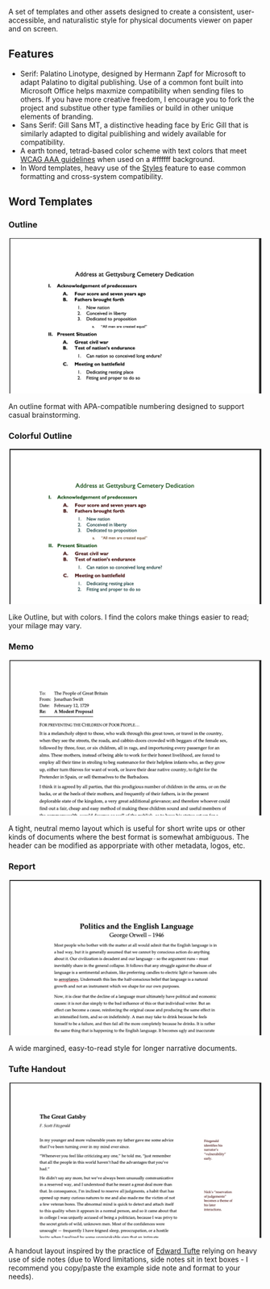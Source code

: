 A set of templates and other assets designed to create a consistent, user-accessible, and naturalistic style for physical documents viewer on paper and on screen.

## Features
- Serif: Palatino Linotype, designed by Hermann Zapf for Microsoft to adapt Palatino to digital publishing. Use of a common font built into Microsoft Office helps maxmize compatibility when sending files to others. If you have more creative freedom, I encourage you to fork the project and substitue other type families or build in other unique elements of branding.
- Sans Serif: Gill Sans MT, a distinctive heading face by Eric Gill that is similarly adapted to digital puiblishing and widely available for compatibility.
- A earth toned, tetrad-based color scheme with text colors that meet [WCAG AAA guidelines](http://colorsafe.co/) when used on a #ffffff background.
- In Word templates, heavy use of the [Styles](https://support.office.com/en-us/article/Customize-or-create-new-styles-d38d6e47-f6fc-48eb-a607-1eb120dec563) feature to ease common formatting and cross-system compatibility.

## Word Templates

### Outline

<p align="center">
  <img src="examples/outline.png" alt="Outline" width="500">
</p>

An outline format with APA-compatible numbering designed to support casual brainstorming.

### Colorful Outline

<p align="center">
  <img src="examples/colorfuloutline.png" alt="Colorful Outline" width="500">
  </p>
  
Like Outline, but with colors. I find the colors make things easier to read; your milage may vary.

### Memo

<p align="center">
  <img src="examples/memo.png" alt="Memo" width="500">
</p>

A tight, neutral memo layout which is useful for short write ups or other kinds of documents where the best format is somewhat ambiguous. The header can be modified as apporpriate with other metadata, logos, etc.

### Report

<p align="center">
  <img src="examples/report.png" alt="Report" width="500">
</p>

A wide margined, easy-to-read style for longer narrative documents.

### Tufte Handout

<p align="center">
  <img src="examples/tuftehandout.png" alt="Tufte Handout" width="500">
</p>

A handout layout inspired by the practice of [Edward Tufte](https://www.edwardtufte.com) relying on heavy use of side notes (due to Word limitations, side notes sit in text boxes - I recommend you copy/paste the example side note and format to your needs).



